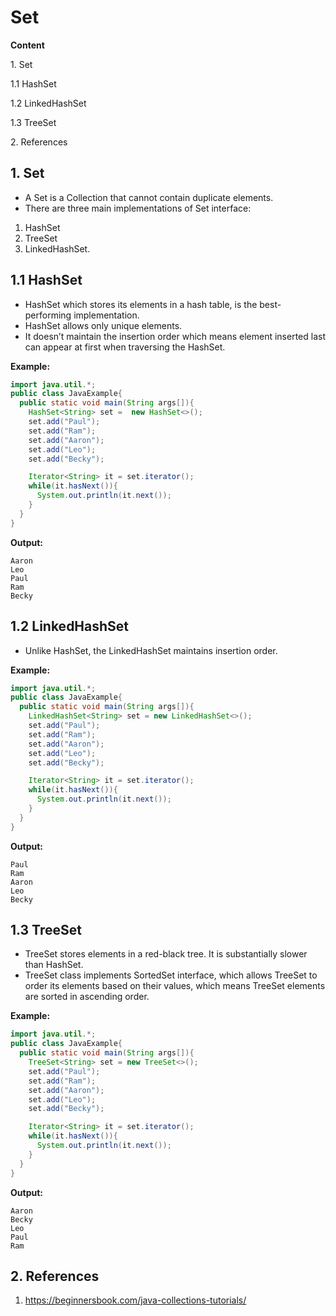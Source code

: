 # Set

**Content**

1\. Set

1.1 HashSet

1.2 LinkedHashSet

1.3 TreeSet

2\. References

## 1. Set

-   A Set is a Collection that cannot contain duplicate elements.
-   There are three main implementations of Set interface:
1.  HashSet
2.  TreeSet
3.  LinkedHashSet.

## 1.1 HashSet

-   HashSet which stores its elements in a hash table, is the best-performing implementation.
-   HashSet allows only unique elements.
-   It doesn’t maintain the insertion order which means element inserted last can appear at first when traversing the HashSet.

**Example:**

```java
import java.util.*;
public class JavaExample{
  public static void main(String args[]){
    HashSet<String> set =  new HashSet<>();
    set.add("Paul");
    set.add("Ram");
    set.add("Aaron");
    set.add("Leo");
    set.add("Becky");

    Iterator<String> it = set.iterator();
    while(it.hasNext()){
      System.out.println(it.next());
    }
  }
}
```

**Output:**

```
Aaron
Leo
Paul
Ram
Becky
```

## 1.2 LinkedHashSet

-   Unlike HashSet, the LinkedHashSet maintains insertion order.

**Example:**

```java
import java.util.*;
public class JavaExample{
  public static void main(String args[]){
    LinkedHashSet<String> set = new LinkedHashSet<>();
    set.add("Paul");
    set.add("Ram");
    set.add("Aaron");
    set.add("Leo");
    set.add("Becky");

    Iterator<String> it = set.iterator();
    while(it.hasNext()){
      System.out.println(it.next());
    }
  }
}
```

**Output:**

```
Paul
Ram
Aaron
Leo
Becky
```

## 1.3 TreeSet

-   TreeSet stores elements in a red-black tree. It is substantially slower than HashSet.
-   TreeSet class implements SortedSet interface, which allows TreeSet to order its elements based on their values, which means TreeSet elements are sorted in ascending order.

**Example:**

```java
import java.util.*;
public class JavaExample{
  public static void main(String args[]){
    TreeSet<String> set = new TreeSet<>();
    set.add("Paul");
    set.add("Ram");
    set.add("Aaron");
    set.add("Leo");
    set.add("Becky");

    Iterator<String> it = set.iterator();
    while(it.hasNext()){
      System.out.println(it.next());
    }
  }
}
```

**Output:**

```
Aaron
Becky
Leo
Paul
Ram
```

## 2. References

1.  https://beginnersbook.com/java-collections-tutorials/
